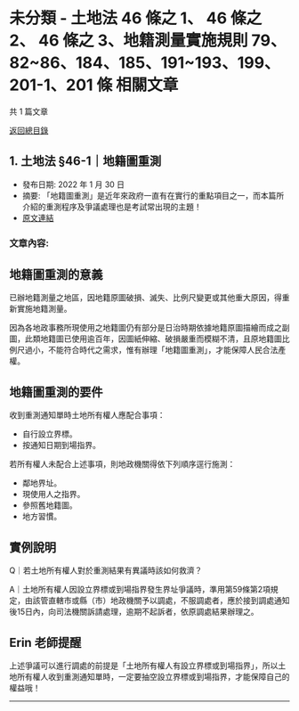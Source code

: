 # 未分類 - 土地法 46 條之 1、 46 條之 2、 46 條之 3、地籍測量實施規則 79、82~86、184、185、191~193、199、201-1、201 條 相關文章

共 1 篇文章

[返回總目錄](00_總目錄.md)

## 1. 土地法 §46-1｜地籍圖重測

- 發布日期: 2022 年 1 月 30 日
- 摘要: 「地籍圖重測」是近年來政府一直有在實行的重點項目之一，而本篇所介紹的重測程序及爭議處理也是考試常出現的主題！
- [原文連結](https://www.jasper-realestate.com/%e5%9c%9f%e5%9c%b0%e6%b3%95-%c2%a746-1%ef%bd%9c%e5%9c%b0%e7%b1%8d%e5%9c%96%e9%87%8d%e6%b8%ac/)

### 文章內容:

## 地籍圖重測的意義

已辦地籍測量之地區，因地籍原圖破損、滅失、比例尺變更或其他重大原因，得重新實施地籍測量。

因為各地政事務所現使用之地籍圖仍有部分是日治時期依據地籍原圖描繪而成之副圖，此類地籍圖已使用逾百年，因圖紙伸縮、破損嚴重而模糊不清，且原地籍圖比例尺過小，不能符合時代之需求，惟有辦理「地籍圖重測」，才能保障人民合法產權。

## 地籍圖重測的要件

收到重測通知單時土地所有權人應配合事項：

- 自行設立界標。
- 按通知日期到場指界。

若所有權人未配合上述事項，則地政機關得依下列順序逕行施測：

- 鄰地界址。
- 現使用人之指界。
- 參照舊地籍圖。
- 地方習慣。

## 實例說明

Q｜若土地所有權人對於重測結果有異議時該如何救濟？

A｜土地所有權人因設立界標或到場指界發生界址爭議時，準用第59條第2項規定，由該管直轄市或縣（市）地政機關予以調處，不服調處者，應於接到調處通知後15日內，向司法機關訴請處理，逾期不起訴者，依原調處結果辦理之。

## Erin 老師提醒

上述爭議可以進行調處的前提是「土地所有權人有設立界標或到場指界」，所以土地所有權人收到重測通知單時，一定要抽空設立界標或到場指界，才能保障自己的權益哦！

---

